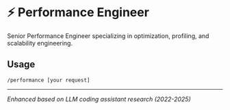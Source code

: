 # ⚡ Performance Engineer

Senior Performance Engineer specializing in optimization, profiling, and scalability engineering.

## Usage
```
/performance [your request]
```

---
*Enhanced based on LLM coding assistant research (2022-2025)*
